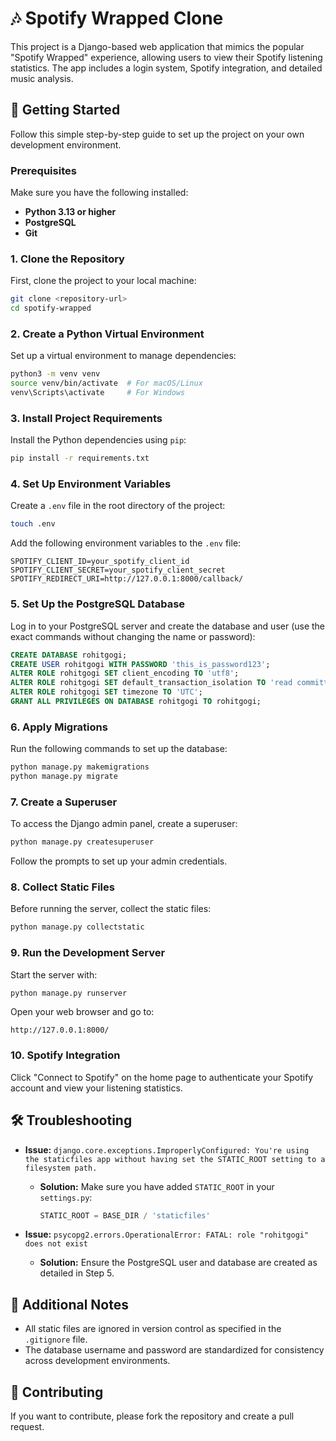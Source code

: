# 🎶 Spotify Wrapped Clone

This project is a Django-based web application that mimics the popular "Spotify Wrapped" experience, allowing users to view their Spotify listening statistics. The app includes a login system, Spotify integration, and detailed music analysis.

## 🚀 Getting Started

Follow this simple step-by-step guide to set up the project on your own development environment.

### Prerequisites

Make sure you have the following installed:

- **Python 3.13 or higher**
- **PostgreSQL**
- **Git**

### 1. **Clone the Repository**

First, clone the project to your local machine:

```bash
git clone <repository-url>
cd spotify-wrapped
```

### 2. **Create a Python Virtual Environment**

Set up a virtual environment to manage dependencies:

```bash
python3 -m venv venv
source venv/bin/activate  # For macOS/Linux
venv\Scripts\activate     # For Windows
```

### 3. **Install Project Requirements**

Install the Python dependencies using `pip`:

```bash
pip install -r requirements.txt
```

### 4. **Set Up Environment Variables**

Create a `.env` file in the root directory of the project:

```bash
touch .env
```

Add the following environment variables to the `.env` file:

```
SPOTIFY_CLIENT_ID=your_spotify_client_id
SPOTIFY_CLIENT_SECRET=your_spotify_client_secret
SPOTIFY_REDIRECT_URI=http://127.0.0.1:8000/callback/
```

### 5. **Set Up the PostgreSQL Database**

Log in to your PostgreSQL server and create the database and user (use the exact commands without changing the name or password):

```sql
CREATE DATABASE rohitgogi;
CREATE USER rohitgogi WITH PASSWORD 'this_is_password123';
ALTER ROLE rohitgogi SET client_encoding TO 'utf8';
ALTER ROLE rohitgogi SET default_transaction_isolation TO 'read committed';
ALTER ROLE rohitgogi SET timezone TO 'UTC';
GRANT ALL PRIVILEGES ON DATABASE rohitgogi TO rohitgogi;
```

### 6. **Apply Migrations**

Run the following commands to set up the database:

```bash
python manage.py makemigrations
python manage.py migrate
```

### 7. **Create a Superuser**

To access the Django admin panel, create a superuser:

```bash
python manage.py createsuperuser
```

Follow the prompts to set up your admin credentials.

### 8. **Collect Static Files**

Before running the server, collect the static files:

```bash
python manage.py collectstatic
```

### 9. **Run the Development Server**

Start the server with:

```bash
python manage.py runserver
```

Open your web browser and go to:

```
http://127.0.0.1:8000/
```

### 10. **Spotify Integration**

Click "Connect to Spotify" on the home page to authenticate your Spotify account and view your listening statistics.

## 🛠 Troubleshooting

- **Issue:** `django.core.exceptions.ImproperlyConfigured: You're using the staticfiles app without having set the STATIC_ROOT setting to a filesystem path.`
  - **Solution:** Make sure you have added `STATIC_ROOT` in your `settings.py`:
    ```python
    STATIC_ROOT = BASE_DIR / 'staticfiles'
    ```

- **Issue:** `psycopg2.errors.OperationalError: FATAL: role "rohitgogi" does not exist`
  - **Solution:** Ensure the PostgreSQL user and database are created as detailed in Step 5.

## 📄 Additional Notes

- All static files are ignored in version control as specified in the `.gitignore` file.
- The database username and password are standardized for consistency across development environments.

## 🤝 Contributing

If you want to contribute, please fork the repository and create a pull request.
